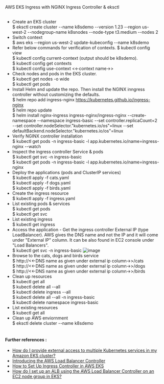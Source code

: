 AWS EKS Ingress with NGINX Ingress Controller & eksctl <br/><br/>
* Create an EKS cluster <br/>
  $ eksctl create cluster --name k8sdemo --version 1.23 --region us-west-2 --nodegroup-name k8snodes --node-type t3.medium --nodes 2 <br/>
* Switch context <br/>
  $ aws eks --region us-west-2 update-kubeconfig --name k8sdemo <br/>
* Refer below commands for verification of contexts.
  $ kubectl config view <br/>
  $ kubectl config current-context (output should be k8sdemo).<br/>
  $ kubectl config get contexts <br/>
  $ kubectl config use-context <<-context name->> <br/>
* Check nodes and pods in the EKS cluster.<br/>
  $ kubectl get nodes -o wide <br/>
  $ kubectl get pods <br/>
* Install Helm and update the repo. Then install the NGINX inngress controller without customizing the defaults.<br/>
  $ helm repo add ingress-nginx https://kubernetes.github.io/ingress-nginx <br/>
  $ helm repo update <br/>
  $ helm install nginx-ingress ingress-nginx/ingress-nginx --create-namespace --namespace ingress-basic --set controller.replicaCount=2 --set   controller.nodeSelector."kubernetes.io/os"=linux --set defaultBackend.nodeSelector."kubernetes.io/os"=linux <br/>
* Verify NGINX controller installation <br/>
  $ kubectl get pods -n ingress-basic -l app.kubernetes.io/name=ingress-nginx --watch <br/>
* Inspect the ingress controller Service & pods <br/>
  $ kubectl get svc -n ingress-basic <br/>
  $ kubectl get pods -n ingress-basic -l app.kubernetes.io/name=ingress-nginx <br/>
* Deploy the applications (pods and ClusterIP services) <br/>
  $ kubectl apply -f cats.yaml <br/>
  $ kubectl apply -f dogs.yaml <br/>
  $ kubectl apply -f birds.yaml <br/>
* Create the ingress resource <br/>
  $ kubectl apply -f ingress.yaml <br/>
* List existing pods & services <br/>
  $ kubectl get pods <br/>
  $ kubectl get svc <br/>
* List existing ingress <br/>
  $ kubectl get ingress <br/>
* Access the application - Get the ingress controller External IP (type LoadBalancer). AWS gives the DNS name and not the IP and it will come under "External IP" column. It can be also found in EC2 console under "Load Balancers". <br/>
  $ kubectl get svc -n ingress-basic
  ![image](https://user-images.githubusercontent.com/92582005/202900773-90d48063-fe27-48ef-b5d3-3ee7f5887397.png) <br/>
* Browse to the cats, dogs and birds service <br/>
  $ http://<<-DNS name as given under external ip column->>/cats <br/>
  $ http://<<-DNS name as given under external ip column->>/dogs <br/>
  $ http://<<-DNS name as given under external ip column->>/birds <br/>
* Clean up resources <br/>
  $ kubectl get all <br/>
  $ kubectl delete all --all <br/>
  $ kubectl delete ingress --all <br/>
  $ kubectl delete all --all -n ingress-basic <br/>
  $ kubectl delete namespace ingress-basic <br/>
* List existing resources <br/>
  $ kubectl get all <br/>
* Clean up AWS enviornment <br/>
  $ eksctl delete cluster --name k8sdemo <br/><br/>
#### Further references :
* [How do I provide external access to multiple Kubernetes services in my Amazon EKS cluster?](https://aws.amazon.com/premiumsupport/knowledge-center/eks-access-kubernetes-services/)<br/>
* [Introducing the AWS Load Balancer Controller](https://aws.amazon.com/blogs/containers/introducing-aws-load-balancer-controller/)<br/>
* [How to Set Up Ingress Controller in AWS EKS](https://towardsdatascience.com/how-to-set-up-ingress-controller-in-aws-eks-d745d9107307)<br/>
* [How do I set up an ALB using the AWS Load Balancer Controller on an EC2 node group in EKS?](https://www.youtube.com/watch?v=TUS8KWaGKco)<br/>
  
  

